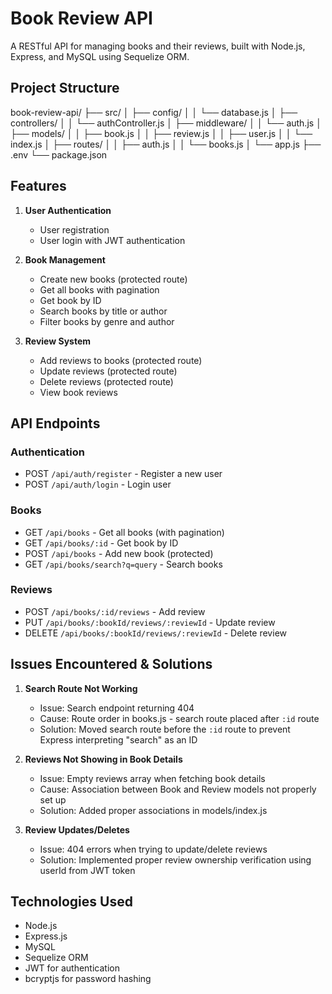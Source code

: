 # Book Review API

A RESTful API for managing books and their reviews, built with Node.js, Express, and MySQL using Sequelize ORM.

## Project Structure

book-review-api/
├── src/
│   ├── config/
│   │   └── database.js
│   ├── controllers/
│   │   └── authController.js
│   ├── middleware/
│   │   └── auth.js
│   ├── models/
│   │   ├── book.js
│   │   ├── review.js
│   │   ├── user.js
│   │   └── index.js
│   ├── routes/
│   │   ├── auth.js
│   │   └── books.js
│   └── app.js
├── .env
└── package.json


## Features

1. **User Authentication**
   - User registration
   - User login with JWT authentication

2. **Book Management**
   - Create new books (protected route)
   - Get all books with pagination
   - Get book by ID
   - Search books by title or author
   - Filter books by genre and author

3. **Review System**
   - Add reviews to books (protected route)
   - Update reviews (protected route)
   - Delete reviews (protected route)
   - View book reviews

## API Endpoints

### Authentication
- POST `/api/auth/register` - Register a new user
- POST `/api/auth/login` - Login user

### Books
- GET `/api/books` - Get all books (with pagination)
- GET `/api/books/:id` - Get book by ID
- POST `/api/books` - Add new book (protected)
- GET `/api/books/search?q=query` - Search books

### Reviews
- POST `/api/books/:id/reviews` - Add review
- PUT `/api/books/:bookId/reviews/:reviewId` - Update review
- DELETE `/api/books/:bookId/reviews/:reviewId` - Delete review

## Issues Encountered & Solutions

1. **Search Route Not Working**
   - Issue: Search endpoint returning 404
   - Cause: Route order in books.js - search route placed after `:id` route
   - Solution: Moved search route before the `:id` route to prevent Express interpreting "search" as an ID

2. **Reviews Not Showing in Book Details**
   - Issue: Empty reviews array when fetching book details
   - Cause: Association between Book and Review models not properly set up
   - Solution: Added proper associations in models/index.js

3. **Review Updates/Deletes**
   - Issue: 404 errors when trying to update/delete reviews
   - Solution: Implemented proper review ownership verification using userId from JWT token

## Technologies Used
- Node.js
- Express.js
- MySQL
- Sequelize ORM
- JWT for authentication
- bcryptjs for password hashing
